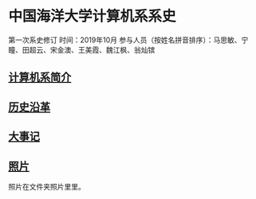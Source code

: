 # 中国海洋大学计算机系系史

第一次系史修订
时间：2019年10月
参与人员（按姓名拼音排序）：马思敏、宁瞳、田超云、宋金澳、王美霞、魏江枫、翁灿镔

## [计算机系简介](计算机系简介.md)

## [历史沿革](历史沿革.md)

## [大事记](大事记.md)

## [照片](照片)
照片在文件夹照片里里。
